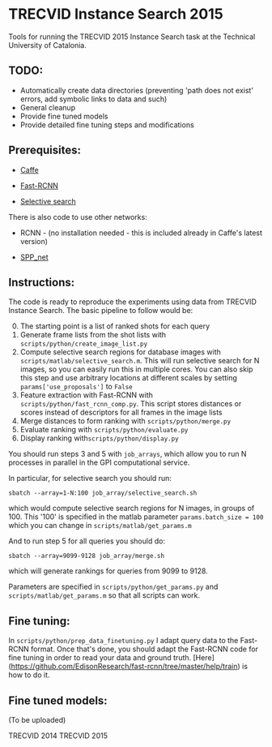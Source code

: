 # TRECVID Instance Search 2015

Tools for running the TRECVID 2015 Instance Search task at the Technical University of Catalonia.

## TODO:

- Automatically create data directories (preventing 'path does not exist' errors, add symbolic links to data and such)
- General cleanup
- Provide fine tuned models
- Provide detailed fine tuning steps and modifications


## Prerequisites:

- [Caffe](http://caffe.berkeleyvision.org/installation.html)

- [Fast-RCNN](https://github.com/rbgirshick/fast-rcnn)

- [Selective search](https://github.com/sergeyk/selective_search_ijcv_with_python)


There is also code to use other networks:

- RCNN - (no installation needed - this is included already in Caffe's latest version)

- [ SPP_net](https://github.com/ShaoqingRen/SPP_net)


## Instructions:

The code is ready to reproduce the experiments using data from TRECVID Instance Search. The basic pipeline to follow would be:

0. The starting point is a list of ranked shots for each query
1. Generate frame lists from the shot lists with `scripts/python/create_image_list.py`
2. Compute selective search regions for database images with `scripts/matlab/selective_search.m`. This will run selective search for N images, so you can easily run this in multiple cores. You can also skip this step and use arbitrary locations at different scales by setting `params['use_proposals']` to `False`
3. Feature extraction with Fast-RCNN with `scripts/python/fast_rcnn_comp.py`. This script stores distances or scores instead of descriptors for all frames in the image lists
4. Merge distances to form ranking with `scripts/python/merge.py`
5. Evaluate ranking with `scripts/python/evaluate.py`
6. Display ranking with`scripts/python/display.py`

You should run steps 3 and 5 with `job_arrays`, which allow you to run N processes in parallel in the GPI computational service. 

In particular, for selective search you should run:

`sbatch --array=1-N:100 job_array/selective_search.sh` 

which would compute selective search regions for N images, in groups of 100. This '100' is specified in the matlab parameter `params.batch_size = 100` which you can change in `scripts/matlab/get_params.m`

And to run step 5 for all queries you should do:

`sbatch --array=9099-9128 job_array/merge.sh`

which will generate rankings for queries from 9099 to 9128.

Parameters are specified in `scripts/python/get_params.py` and `scripts/matlab/get_params.m` so that all scripts can work.

## Fine tuning:

In `scripts/python/prep_data_finetuning.py` I adapt query data to the Fast-RCNN format. Once that's done, you should adapt the Fast-RCNN code for fine tuning in order to read your data and ground truth.
[Here] (https://github.com/EdisonResearch/fast-rcnn/tree/master/help/train) is how to do it.

## Fine tuned models:

(To be uploaded)

TRECVID 2014
TRECVID 2015
